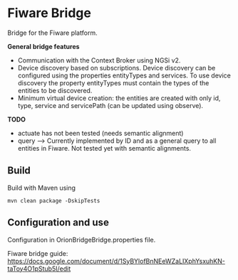 # Fiware Bridge
Bridge for the Fiware platform.


**General bridge features**
* Communication with the Context Broker using NGSi v2.
* Device discovery based on subscriptions. Device discovery can be configured using the properties entityTypes and services. To use device discovery the property entityTypes must contain the types of the entities to be discovered.
* Minimum virtual device creation: the entities are created with only id, type, service  and servicePath (can be updated using observe).


__TODO__
* actuate has not been tested (needs semantic alignment)
* query --> Currently implemented by ID and as a general query to all entities in Fiware. Not tested yet with semantic alignments.


## Build
Build with Maven using

`mvn clean package -DskipTests`


## Configuration and use
Configuration in OrionBridgeBridge.properties file.

Fiware bridge guide: https://docs.google.com/document/d/1SyBYlofBnNEeWZaLIXphYsxuhKN-taToy4O1pStub5I/edit